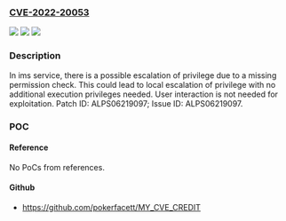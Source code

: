 ### [CVE-2022-20053](https://cve.mitre.org/cgi-bin/cvename.cgi?name=CVE-2022-20053)
![](https://img.shields.io/static/v1?label=Product&message=MT6731%2C%20MT6732%2C%20MT6735%2C%20MT6737%2C%20MT6739%2C%20MT6750%2C%20MT6750S%2C%20MT6752%2C%20MT6753%2C%20MT6755%2C%20MT6755S%2C%20MT6757%2C%20MT6758%2C%20MT6761%2C%20MT6762%2C%20MT6763%2C%20MT6765%2C%20MT6768%2C%20MT6769%2C%20MT6771%2C%20MT6779%2C%20MT6781%2C%20MT6785%2C%20MT6795%2C%20MT6797%2C%20MT6799%2C%20MT6833%2C%20MT6853%2C%20MT6853T%2C%20MT6873%2C%20MT6875%2C%20MT6877%2C%20MT6880%2C%20MT6883%2C%20MT6885%2C%20MT6889%2C%20MT6890%2C%20MT6891%2C%20MT6893%2C%20MT8167%2C%20MT8168%2C%20MT8173%2C%20MT8183%2C%20MT8185%2C%20MT8321%2C%20MT8362A%2C%20MT8365%2C%20MT8385%2C%20MT8666%2C%20MT8667%2C%20MT8675%2C%20MT8765%2C%20MT8766%2C%20MT8768%2C%20MT8786%2C%20MT8788%2C%20MT8789%2C%20MT8791%2C%20MT8797&color=blue)
![](https://img.shields.io/static/v1?label=Version&message=n%2Fa&color=blue)
![](https://img.shields.io/static/v1?label=Vulnerability&message=Elevation%20of%20Privilege&color=brighgreen)

### Description

In ims service, there is a possible escalation of privilege due to a missing permission check. This could lead to local escalation of privilege with no additional execution privileges needed. User interaction is not needed for exploitation. Patch ID: ALPS06219097; Issue ID: ALPS06219097.

### POC

#### Reference
No PoCs from references.

#### Github
- https://github.com/pokerfacett/MY_CVE_CREDIT

